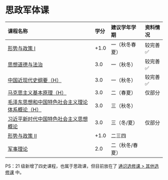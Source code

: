 # 思政军体课

<style>
.md-typeset table:not([class]) th {
    min-width: 1em;
}
</style>

<div style="text-align: center" markdown="1">

|课程名称|学分|建议学年学期|资料情况|
|:--|:--|:--|:--|
|[形势与政策 Ⅰ](situation_policy1/)|+1.0|一（秋冬春夏）|较完善✅|
|[思想道德与法治](morality_law/)|3.0|一（秋冬）|较完善✅|
|[中国近现代史纲要（H）](modern_history/)|3.0|一（秋冬）|较完善✅|
|[马克思主义基本原理（H）](marxism_basic/)|3.0|二（春夏）|仅部分|
|[毛泽东思想和中国特色社会主义理论体系概论（H）](mao_thought/)|3.0|三（秋冬）||
|[习近平新时代中国特色社会主义思想概论](xi_thought/)|3.0|三（冬/夏）|仅部分|
|[形势与政策 Ⅱ](situation_policy2/)|+1.0|二三四||
|[军事理论](military_theory/)|2.0|二（秋冬/春夏）||

</div>

PS：21 级新增了四史课程，也属于思政课，但目前放在了 [通识选修课 > 其他选修课](../general/others/) 中。